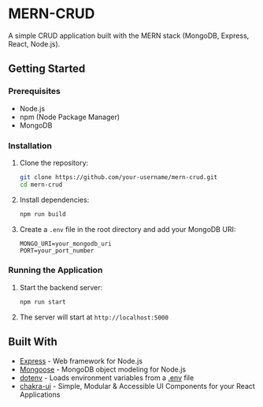 # MERN-CRUD

A simple CRUD application built with the MERN stack (MongoDB, Express, React, Node.js).


## Getting Started

### Prerequisites

- Node.js
- npm (Node Package Manager)
- MongoDB

### Installation

1. Clone the repository:
    ```sh
    git clone https://github.com/your-username/mern-crud.git
    cd mern-crud
    ```

2. Install dependencies:
    ```sh
    npm run build
    ```

3. Create a `.env` file in the root directory and add your MongoDB URI:
    ```
    MONGO_URI=your_mongodb_uri
    PORT=your_port_number
    ```

### Running the Application

1. Start the backend server:
    ```sh
    npm run start
    ```

2. The server will start at `http://localhost:5000`

## Built With

- [Express](https://expressjs.com/) - Web framework for Node.js
- [Mongoose](https://mongoosejs.com/) - MongoDB object modeling for Node.js
- [dotenv](https://www.npmjs.com/package/dotenv) - Loads environment variables from a [.env](http://_vscodecontentref_/4) file
- [chakra-ui](https://chakra-ui.com/) - Simple, Modular & Accessible UI Components for your React Applications
